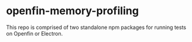 # openfin-memory-profiling

This repo is comprised of two standalone npm packages for running tests on Openfin or Electron.
